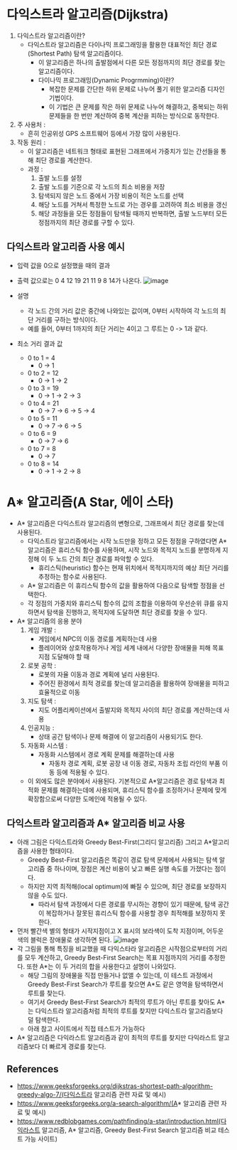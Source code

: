 # 다익스트라 알고리즘(Dijkstra)
1. 다익스트라 알고리즘이란?
    - 다익스트라 알고리즘은 다이나믹 프로그래밍을 활용한 대표적인 최단 경로(Shortest Path) 탐색 알고리즘이다.
        - 이 알고리즘은 하나의 출발점에서 다른 모든 정점까지의 최단 경로를 찾는 알고리즘이다.
        - 다이나믹 프로그래밍(Dynamic Progrmming)이란?
            - 복잡한 문제를 간단한 하위 문제로 나누어 풀기 위한 알고리즘 디자인 기법이다.
            - 이 기법은 큰 문제를 작은 하위 문제로 나누어 해결하고, 중복되는 하위 문제들을 한 번만 계산하여 중복 계산을 피하는 방식으로 동작한다.
2. 주 사용처 : 
    - 흔히 인공위성 GPS 소프트웨어 등에서 가장 많이 사용된다.
3. 작동 원리 :
    - 이 알고리즘은 네트워크 형태로 표현된 그래프에서 가중치가 있는 간선들을 통해 최단 경로를 계산한다.
    - 과정 :
        1. 출발 노드를 설정
        2. 출발 노드를 기준으로 각 노드의 최소 비용을 저장
        3. 탐색되지 않은 노드 중에서 가장 비용이 적은 노드를 선택
        4. 해당 노드를 거쳐서 특정한 노드로 가는 경우를 고려하여 최소 비용을 갱신
        5. 해당 과정들을 모든 정점들이 탐색될 때까지 반복하면, 출발 노드부터 모든 정점까지의 최단 경로를 구할 수 있다.

## 다익스트라 알고리즘 사용 예시
- 입력 값을 0으로 설정했을 때의 결과
- 출력 값으로는 0 4 12 19 21 11 9 8 14가 나온다.
![image](https://github.com/DJSon2/about-me/assets/124123956/9d3dd294-83c9-4677-88c0-edab616a9e45)
- 설명
    - 각 노드 간의 거리 값은 중간에 나와있는 값이며, 0부터 시작하여 각 노드의 최단 거리를 구하는 방식이다.
    - 예를 들어, 0부터 1까지의 최단 거리는 4이고 그 루트는 0 -> 1과 같다.
 
- 최소 거리 결과 값
    - 0 to 1 = 4
        - 0 -> 1
    - 0 to 2 = 12 
        - 0 -> 1 -> 2
    - 0 to 3 = 19
        - 0 -> 1 -> 2 -> 3
    - 0 to 4 = 21
        - 0 -> 7 -> 6 -> 5 -> 4
    - 0 to 5 = 11
        - 0 -> 7 -> 6 -> 5
    - 0 to 6 = 9
        - 0 -> 7 -> 6
    - 0 to 7 = 8
        - 0 -> 7
    - 0 to 8 = 14
        - 0 -> 1 -> 2 -> 8

# A* 알고리즘(A Star, 에이 스타)
- A* 알고리즘은 다익스트라 알고리즘의 변형으로, 그래프에서 최단 경로를 찾는데 사용된다.
    - 다익스트라 알고리즘에서는 시작 노드만을 정하고 모든 정점을 구하였다면 A* 알고리즘은 휴리스틱 함수를 사용하며, 시작 노드와 목적지 노드를 분명하게 지정해 이 두 노드 간의 최단 경로를 파악할 수 있다.
        - 휴리스틱(heuristic) 함수는 현재 위치에서 목적지까지의 예상 최단 거리를 추정하는 함수로 사용된다.
    - A* 알고리즘은 이 휴리스틱 함수의 값을 활용하여 다음으로 탐색할 정점을 선택한다.
    - 각 정점의 가중치와 휴리스틱 함수의 값의 조합을 이용하여 우선순위 큐를 유지하면서 탐색을 진행하고, 목적지에 도달하면 최단 경로를 찾을 수 있다.
- A* 알고리즘의 응용 분야
    1. 게임 개발 : 
        - 게임에서 NPC의 이동 경로를 계획하는데 사용
        - 플레이어와 상호작용하거나 게임 세계 내에서 다양한 장애물을 피해 목표 지점 도달해야 할 때
    2. 로봇 공학 :
        - 로봇의 자율 이동과 경로 계획에 널리 사용된다.
        - 주어진 환경에서 최적 경로를 찾는데 알고리즘을 활용하여 장애물을 피하고 효율적으로 이동
    3. 지도 탐색 :
        - 지도 어플리케이션에서 출발지와 목적지 사이의 최단 경로를 계산하는데 사용
    4. 인공지능 :
        - 상태 공간 탐색이나 문제 해결에 이 알고리즘이 사용되기도 한다.
    5. 자동화 시스템 :
        - 자동화 시스템에서 경로 계획 문제를 해결하는데 사용
            - 자동차 경로 계획, 로봇 공장 내 이동 경로, 자동차 조립 라인의 부품 이동 등에 적용될 수 있다.
    - 이 외에도 많은 분야에서 사용된다. 기본적으로 A*알고리즘은 경로 탐색과 최적화 문제를 해결하는데에 사용되며, 휴리스틱 함수를 조정하거나 문제에 맞게 확장함으로써 다양한 도메인에 적용될 수 있다.

## 다익스트라 알고리즘과 A* 알고리즘 비교 사용
- 아래 그림은 다익스트라와 Greedy Best-First(그리디 알고리즘) 그리고 A*알고리즘을 사용한 형태이다.
    - Greedy Best-First 알고리즘은 똑같이 경로 탐색 문제에서 사용되는 탐색 알고리즘 중 하나이며, 장점은 계산 비용이 낮고 빠른 실행 속도를 가졌다는 점이다. 
    - 하지만 지역 최적해(local optimum)에 빠질 수 있으며, 최단 경로를 보장하지 않을 수도 있다. 
        - 따라서 탐색 과정에서 다른 경로를 무시하는 경향이 있기 때문에, 탐색 공간이 복잡하거나 잘못된 휴리스틱 함수를 사용할 경우 최적해를 보장하지 못한다.
- 먼저 빨간색 별의 형태가 시작지점이고 X 표시의 보라색이 도착 지점이며, 어두운 색의 블럭은 장애물로 생각하면 된다.
![image](https://github.com/DJSon2/about-me/assets/124123956/9018b455-9e1b-4a5a-8203-efe87b4b225b)
- 각 그림을 통해 특징을 비교했을 때 다익스타라 알고리즘은 시작점으로부터의 거리를 모두 계산하고, Greedy Best-First Search는 목표 지점까지의 거리를 추정한다. 또한 A*는 이 두 거리의 합을 사용한다고 설명이 나와있다.
    - 해당 그림의 장애물을 직접 만들거나 없앨 수 있는데, 이 테스트 과정에서 Greedy Best-First Search가 루트를 찾으면 A*도 같은 영역을 탐색하면서 루트를 찾는다. 
    - 여기서 Greedy Best-First Search가 최적의 루트가 아닌 루트를 찾아도 A*는 다익스트라 알고리즘처럼 최적의 루트를 찾지만 다익스트라 알고리즘보다 덜 탐색한다.
    - 아래 참고 사이트에서 직접 테스트가 가능하다
- A* 알고리즘은 다익라스트 알고리즘과 같이 최적의 루트를 찾지만 다익라스트 알고리즘보다 더 빠르게 경로를 찾는다.

## References 
- https://www.geeksforgeeks.org/dijkstras-shortest-path-algorithm-greedy-algo-7/(다익스트라 알고리즘 관련 자료 및 예시)
- https://www.geeksforgeeks.org/a-search-algorithm/(A* 알고리즘 관련 자료 및 예시)
- https://www.redblobgames.com/pathfinding/a-star/introduction.html(다익라스트 알고리즘, A* 알고리즘, Greedy Best-First Search 알고리즘 비교 테스트 가능 사이트)